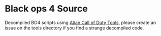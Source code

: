 # Black ops 4 Source

Decompiled BO4 scripts using [Atian Call of Duty Tools](https://github.com/ate47/atian-cod-tools), please create an issue on the tools directory if you find a strange decompiled code.

